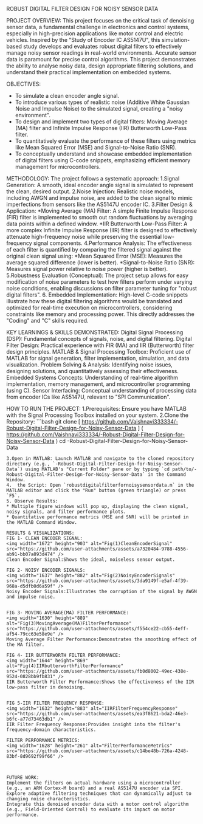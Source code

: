  ROBUST DIGITAL FILTER DESIGN FOR NOISY SENSOR DATA

PROJECT OVERVIEW:
This project focuses on the critical task of denoising sensor data, a fundamental challenge in electronics and control systems, especially in high-precision applications like motor control and electric vehicles. Inspired by the "Study of Encoder IC AS5147U", this simulation-based study develops and evaluates robust digital filters to effectively manage noisy sensor readings in real-world environments.
Accurate sensor data is paramount for precise control algorithms. This project demonstrates the ability to analyse noisy data, design appropriate filtering solutions, and understand their practical implementation on embedded systems.

OBJECTIVES:
* To simulate a clean encoder angle signal.
* To introduce various types of realistic noise (Additive White Gaussian Noise and Impulse Noise) to the simulated signal, creating a "noisy environment".
* To design and implement two types of digital filters: Moving Average (MA) filter and Infinite Impulse Response (IIR) Butterworth Low-Pass filter.
* To quantitatively evaluate the performance of these filters using metrics like Mean Squared Error (MSE) and Signal-to-Noise Ratio (SNR).
* To conceptually understand and showcase embedded implementation of digital filters using C-code snippets, emphasizing efficient memory management for microcontrollers.

METHODOLOGY:
The project follows a systematic approach:
1.Signal Generation: A smooth, ideal encoder angle signal is simulated to represent the clean, desired output.
2.Noise Injection: Realistic noise models, including AWGN and impulse noise, are added to the clean signal to mimic imperfections from sensors like the AS5147U encoder IC.
3.Filter Design & Application:
*Moving Average (MA) Filter: A simple Finite Impulse Response (FIR) filter is implemented to smooth out random fluctuations by averaging data points within a defined window.
*IIR Butterworth Low-Pass Filter: A more complex Infinite Impulse Response (IIR) filter is designed to effectively attenuate high-frequency noise while preserving the essential low-frequency signal components.
4.Performance Analysis: The effectiveness of each filter is quantified by comparing the filtered signal against the original clean signal using:
 *Mean Squared Error (MSE): Measures the average squared difference (lower is better).
 *Signal-to-Noise Ratio (SNR): Measures signal power relative to noise power (higher is better).
5.Robustness Evaluation (Conceptual): The project setup allows for easy modification of noise parameters to test how filters perform under varying noise conditions, enabling discussions on filter parameter tuning for "robust digital filters".
6. Embedded Implementation: High-level C-code snippets illustrate how these digital filtering algorithms would be translated and optimized for real-time execution on microcontrollers, considering constraints like memory and processing power. This directly addresses the "Coding" and "C" skills required.

KEY LEARNINGS & SKILLS DEMONSTRATED:
Digital Signal Processing (DSP): Fundamental concepts of signals, noise, and digital filtering.
Digital Filter Design: Practical experience with FIR (MA) and IIR (Butterworth) filter design principles.
MATLAB & Signal Processing Toolbox: Proficient use of MATLAB for signal generation, filter implementation, simulation, and data visualization.
Problem Solving & Analysis: Identifying noise issues, designing solutions, and quantitatively assessing their effectiveness.
Embedded Systems Concepts: Understanding of real-time algorithm implementation, memory management, and microcontroller programming (using C).
Sensor Interfacing: Conceptual understanding of processing data from encoder ICs like AS5147U, relevant to "SPI Communication".


HOW TO RUN THE PROJECT:
1.Prerequisites: Ensure you have MATLAB with the Signal Processing Toolbox installed on your system.
2.Clone the Repository:
    ```bash
git clone [ https://github.com/Vaishnavi333334/-Robust-Digital-Filter-Design-for-Noisy-Sensor-Data ] ( https://github.com/Vaishnavi333334/-Robust-Digital-Filter-Design-for-Noisy-Sensor-Data )
 cd -Robust-Digital-Filter-Design-for-Noisy-Sensor-Data
  ```
3.Open in MATLAB: Launch MATLAB and navigate to the cloned repository directory (e.g., `-Robust-Digital-Filter-Design-for-Noisy-Sensor-Data`) using MATLAB's "Current Folder" pane or by typing `cd path/to/-Robust-Digital-Filter-Design-for-Noisy-Sensor-Data` in the Command Window.
4.  the Script: Open `robustdigitalfilterfornoisysensordata.m` in the MATLAB editor and click the "Run" button (green triangle) or press `F5`.
5. Observe Results:
 * Multiple figure windows will pop up, displaying the clean signal, noisy signals, and filter performance plots.
 * Quantitative performance metrics (MSE and SNR) will be printed in the MATLAB Command Window.

RESULTS & VISUALIZATIONS:
FIG 1- CLEAN ENCODER SIGNAL:
<img width="1672" height="903" alt="Fig(1)CleanEncoderSignal" src="https://github.com/user-attachments/assets/a7320484-9788-4556-ab91-bb07a893d474" />
Clean Encoder Signal:Shows the ideal, noiseless sensor output. 

FIG 2- NOISY ENCODER SIGNALS:
<img width="1637" height="882" alt="Fig(2)NoisyEncoderSignals" src="https://github.com/user-attachments/assets/3da9149f-e5af-4f39-968a-d5dfb0d6a59f" />
Noisy Encoder Signals:Illustrates the corruption of the signal by AWGN and impulse noise.


FIG 3- MOVING AVERAGE(MA) FILTER PERFORMANCE:
<img width="1630" height="889" alt="Fig(3)MovingAverage(MA)FilterPerformance" src="https://github.com/user-attachments/assets/f554ce22-cb55-4eff-af54-79cc63e58e9e" />
Moving Average Filter Performance:Demonstrates the smoothing effect of the MA filter.

FIG 4- IIR BUTTERWORTH FILTER PERFORMANCE:
<img width="1644" height="869" alt="Fig(4)IIRbutterworthFilterPerformance" src="https://github.com/user-attachments/assets/fb0d8002-49ec-438e-9524-0828bb9fb831" />
IIR Butterworth Filter Performance:Shows the effectiveness of the IIR low-pass filter in denoising.


FIG 5-IIR FILTER FREQUENCY RESPONSE:
<img width="1632" height="883" alt="IIRFilterFrequencyResponse" src="https://github.com/user-attachments/assets/ea3f8621-bda2-46e3-b6fc-a77d73463db1" />
IIR Filter Frequency Response:Provides insight into the filter's frequency-domain characteristics.

FILTER PERFORMANCE METRICS:
<img width="1628" height="261" alt="FilterPerformanceMetrics" src="https://github.com/user-attachments/assets/c14be48b-726a-4248-83bf-8d9692f99f66" />



FUTURE WORK:
Implement the filters on actual hardware using a microcontroller (e.g., an ARM Cortex-M board) and a real AS5147U encoder via SPI.
Explore adaptive filtering techniques that can dynamically adjust to changing noise characteristics.
Integrate this denoised encoder data with a motor control algorithm (e.g., Field-Oriented Control) to evaluate its impact on motor performance.
